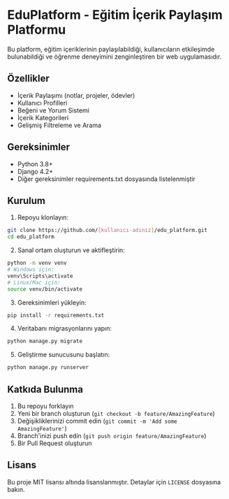 # EduPlatform - Eğitim İçerik Paylaşım Platformu

Bu platform, eğitim içeriklerinin paylaşılabildiği, kullanıcıların etkileşimde bulunabildiği ve öğrenme deneyimini zenginleştiren bir web uygulamasıdır.

## Özellikler

- İçerik Paylaşımı (notlar, projeler, ödevler)
- Kullanıcı Profilleri
- Beğeni ve Yorum Sistemi
- İçerik Kategorileri
- Gelişmiş Filtreleme ve Arama

## Gereksinimler

- Python 3.8+
- Django 4.2+
- Diğer gereksinimler requirements.txt dosyasında listelenmiştir

## Kurulum

1. Repoyu klonlayın:
```bash
git clone https://github.com/[kullanıcı-adınız]/edu_platform.git
cd edu_platform
```

2. Sanal ortam oluşturun ve aktifleştirin:
```bash
python -m venv venv
# Windows için:
venv\Scripts\activate
# Linux/Mac için:
source venv/bin/activate
```

3. Gereksinimleri yükleyin:
```bash
pip install -r requirements.txt
```

4. Veritabanı migrasyonlarını yapın:
```bash
python manage.py migrate
```

5. Geliştirme sunucusunu başlatın:
```bash
python manage.py runserver
```

## Katkıda Bulunma

1. Bu repoyu forklayın
2. Yeni bir branch oluşturun (`git checkout -b feature/AmazingFeature`)
3. Değişikliklerinizi commit edin (`git commit -m 'Add some AmazingFeature'`)
4. Branch'inizi push edin (`git push origin feature/AmazingFeature`)
5. Bir Pull Request oluşturun

## Lisans

Bu proje MIT lisansı altında lisanslanmıştır. Detaylar için `LICENSE` dosyasına bakın.